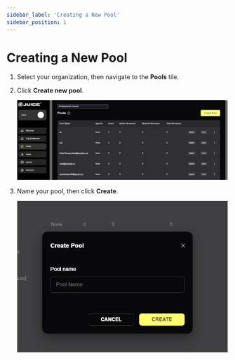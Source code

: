 ```yaml
---
sidebar_label: 'Creating a New Pool'
sidebar_position: 1
---
```


# Creating a New Pool

1. Select your organization, then navigate to the **Pools** tile.

2. Click **Create new pool**.

    ![New Pool](/img/juice/new_pool.png)

3. Name your pool, then click **Create**.

    ![Name Pool](/img/juice/name_pool.png)
